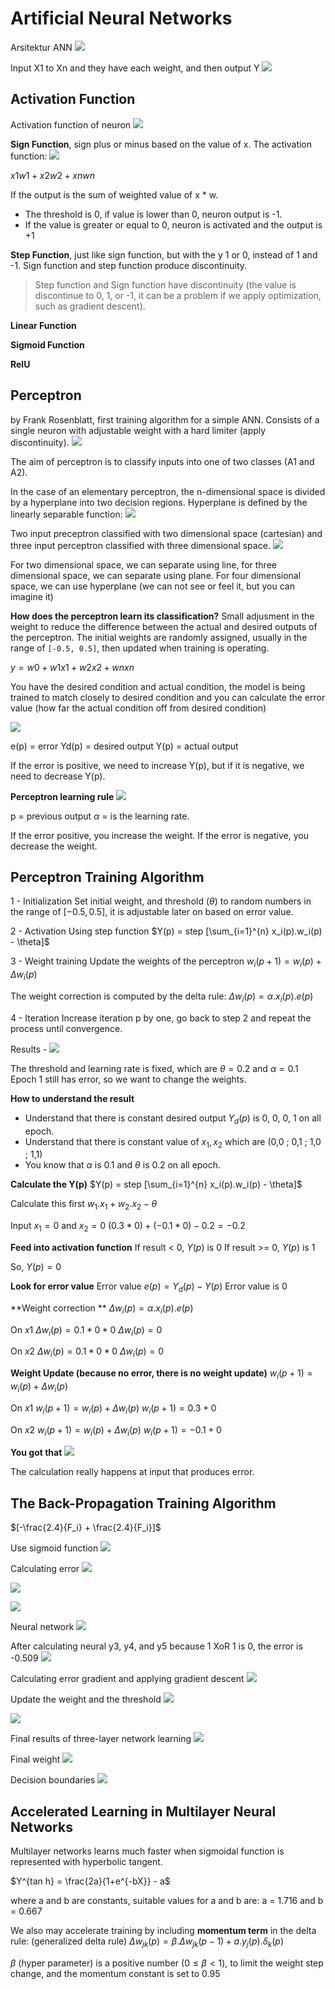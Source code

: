 # Artificial Neural Networks

Arsitektur ANN
![](attachments/Pasted%20image%2020211102195804.png)

Input X1 to Xn and they have each weight, and then output Y
![](attachments/Pasted%20image%2020211102195929.png)

## Activation Function
Activation function of neuron
![](attachments/Pasted%20image%2020211102201233.png)

**Sign Function**, sign plus or minus based on the value of x.
The activation function:
![](attachments/Pasted%20image%2020211102200322.png)

$x1w1 + x2w2 + xnwn$

If the output is the sum of weighted value of x \* w. 
- The threshold is 0, if value is lower than 0, neuron output is -1.
- If the value is greater or equal to 0, neuron is activated and the output is +1

**Step Function**, just like sign function, but with the y 1 or 0, instead of 1 and -1. Sign function and step function produce discontinuity. 

> Step function and Sign function have discontinuity (the value is discontinue to 0, 1, or -1, it can be a problem if we apply optimization, such as gradient descent). 
 
**Linear Function**

**Sigmoid Function**

**RelU**

## Perceptron
by Frank Rosenblatt, first training algorithm for a simple ANN. Consists of a single neuron with adjustable weight with a hard limiter (apply discontinuity).
![](attachments/Pasted%20image%2020211102203243.png)

The aim of perceptron is to classify inputs into one of two classes (A1 and A2).

In the case of an elementary perceptron, the n-dimensional space is divided by a hyperplane into two decision regions. Hyperplane is defined by the linearly separable function:
![](attachments/Pasted%20image%2020211102203730.png)

Two input preceptron classified with two dimensional space (cartesian) and three input perceptron classified with three dimensional space.
![](attachments/Pasted%20image%2020211102204109.png)

For two dimensional space, we can separate using line, for three dimensional space, we can separate using plane. For four dimensional space, we can use hyperplane (we can not see or feel it, but you can imagine it)

**How does the perceptron learn its classification?**
Small adjusment in the weight to reduce the difference between the actual and desired outputs of the perceptron. The initial weights are randomly assigned, usually in the range of `[-0.5, 0.5]`, then updated when training is operating.

$y = w0 + w1x1 + w2x2 + wnxn$

You have the desired condition and actual condition, the model is being trained to match closely to desired condition and you can calculate the error value (how far the actual condition off from desired condition)

![](attachments/Pasted%20image%2020211102205749.png)

e(p) = error
Yd(p) = desired output
Y(p) = actual output

If the error is positive, we need to increase Y(p), but if it is negative, we need to decrease Y(p).

**Perceptron learning rule**
![](attachments/Pasted%20image%2020211102210051.png)

p = previous output
$\alpha$ = is the learning rate.

If the error positive, you increase the weight.
If the error is negative, you decrease the weight.

## Perceptron Training Algorithm
1 - Initialization
Set initial weight, and threshold ($\theta$) to random numbers in the range of $[-0.5, 0.5]$, it is adjustable later on based on error value.

2 - Activation
Using step function
$Y(p) = step [\sum_{i=1}^{n} x_i(p).w_i(p) - \theta]$

3 - Weight training
Update the weights of the perceptron
$w_i(p+1) = w_i(p)+\Delta w_i(p)$

The weight correction is computed by the delta rule:
$\Delta w_i(p) = \alpha.x_i(p).e(p)$

4 -  Iteration
Increase iteration p by one, go back to step 2 and repeat the process until convergence.

Results -
![](attachments/Pasted%20image%2020211102213103.png)

The threshold and learning rate is fixed, which are $\theta = 0.2$ and $\alpha = 0.1$
Epoch 1 still has error, so we want to change the weights.

**How to understand the result**
- Understand that there is constant desired output $Y_d(p)$ is 0, 0, 0, 1 on all epoch.
- Understand that there is constant value of $x_1, x_2$ which are (0,0 ; 0,1 ; 1,0 ; 1,1)
- You know that $\alpha$ is 0.1 and $\theta$  is 0.2 on all epoch.

**Calculate the Y(p)**
$Y(p) = step [\sum_{i=1}^{n} x_i(p).w_i(p) - \theta]$

Calculate this first
$w_1.x_1+w_2.x_2-\theta$

Input $x_1 = 0$ and $x_2 =0$ 
$(0.3 * 0) + (-0.1 * 0) - 0.2 = -0.2$

**Feed into activation function**
If result < 0, $Y(p)$ is 0
If result >= 0, $Y(p)$ is 1

So, $Y(p) = 0$

**Look for error value**
Error value $e(p) = Y_d(p) - Y(p)$
Error value is 0

**Weight correction **
$\Delta w_i(p) = \alpha.x_i(p).e(p)$

On $x1$
$\Delta w_i(p) = 0.1 * 0 * 0$
$\Delta w_i(p) = 0$

On $x2$
$\Delta w_i(p) = 0.1 * 0 * 0$
$\Delta w_i(p) = 0$

**Weight Update (because no error, there is no weight update)**
$w_i(p+1) = w_i(p)+\Delta w_i(p)$

On $x1$
$w_i(p+1) = w_i(p)+\Delta w_i(p)$
$w_i(p+1) = 0.3 + 0$

On $x2$
$w_i(p+1) = w_i(p)+\Delta w_i(p)$
$w_i(p+1) = -0.1 + 0$

**You got that**
![](attachments/Pasted%20image%2020211102223617.png)

The calculation really happens at input that produces error.

## The Back-Propagation Training Algorithm
$[-\frac{2.4}{F_i} + \frac{2.4}{F_i}]$

Use sigmoid function
![](attachments/Pasted%20image%2020211115115356.png)

Calculating error
![](attachments/Pasted%20image%2020211115115332.png)

![](attachments/Pasted%20image%2020211115115722.png)

![](attachments/Pasted%20image%2020211115115753.png)

Neural network
![](attachments/Pasted%20image%2020211115120006.png)

After calculating neural y3, y4, and y5 because 1 XoR 1 is 0, the error is -0.509
![](attachments/Pasted%20image%2020211115120223.png)

Calculating error gradient and applying gradient descent
![](attachments/Pasted%20image%2020211115120451.png)

Update the weight and the threshold
![](attachments/Pasted%20image%2020211115120701.png)

![](attachments/Pasted%20image%2020211115120739.png)

Final results of three-layer network learning
![](attachments/Pasted%20image%2020211115120830.png)

Final weight
![](attachments/Pasted%20image%2020211115121003.png)

Decision boundaries
![](attachments/Pasted%20image%2020211115121028.png)


## Accelerated Learning in Multilayer Neural Networks
Multilayer networks learns much faster when sigmoidal function is represented with hyperbolic tangent.

$Y^{tan h} = \frac{2a}{1+e^{-bX}} - a$

where a and b are constants, suitable values for a and b are:
a = 1.716 and b = 0.667

We also may accelerate training by including **momentum term** in the delta rule: (generalized delta rule)
$\Delta w_{jk}(p) = \beta . \Delta w_{jk}(p-1) + a . y_j(p) . \delta _k (p)$

$\beta$ (hyper parameter) is a positive number ($0 \leq \beta < 1$), to limit the weight step change, and the momentum constant is set to 0.95
